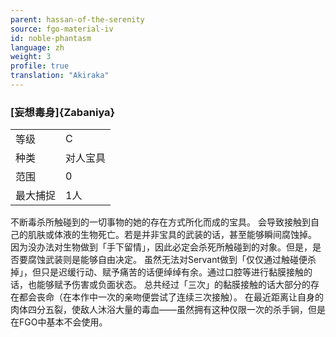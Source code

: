 ```yaml
---
parent: hassan-of-the-serenity
source: fgo-material-iv
id: noble-phantasm
language: zh
weight: 3
profile: true
translation: "Akiraka"
---
```


### [妄想毒身]{Zabaniya}

<table>
  <tr><td>等级</td><td>C</td></tr>
  <tr><td>种类</td><td>对人宝具</td></tr>
  <tr><td>范围</td><td>0</td></tr>
  <tr><td>最大捕捉</td><td>1人</td></tr>
</table>

不断毒杀所触碰到的一切事物的她的存在方式所化而成的宝具。
会导致接触到自己的肌肤或体液的生物死亡。若是并非宝具的武装的话，甚至能够瞬间腐蚀掉。
因为没办法对生物做到「手下留情」，因此必定会杀死所触碰到的对象。但是，是否要腐蚀武装则是能够自由决定。
虽然无法对Servant做到「仅仅通过触碰便杀掉」，但只是迟缓行动、赋予痛苦的话便绰绰有余。通过口腔等进行黏膜接触的话，也能够赋予伤害或负面状态。
总共经过「三次」的黏膜接触的话大部分的存在都会丧命（在本作中一次的亲吻便尝试了连续三次接触）。
在最近距离让自身的肉体四分五裂，使敌人沐浴大量的毒血——虽然拥有这种仅限一次的杀手锏，但是在FGO中基本不会使用。
